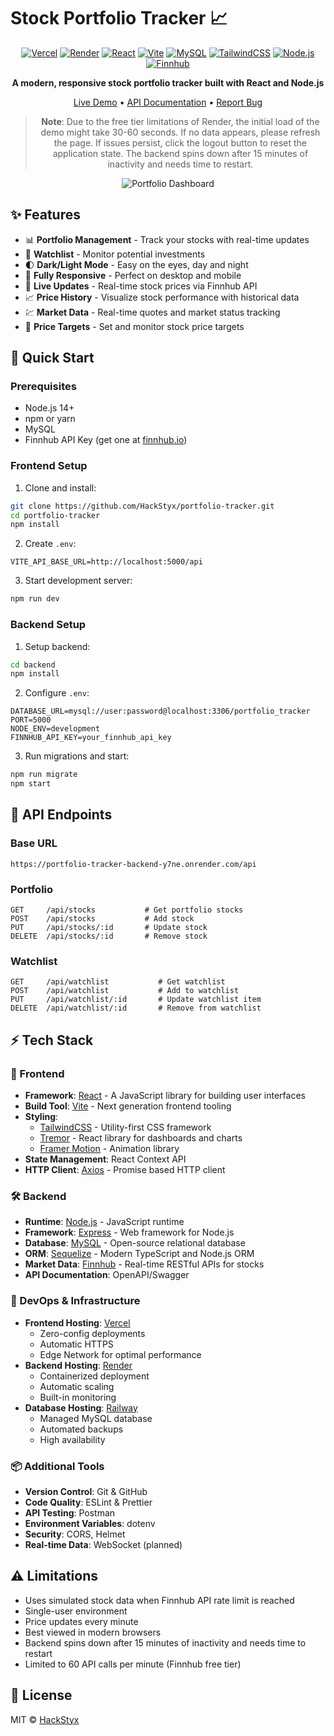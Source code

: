 # Stock Portfolio Tracker 📈

<div align="center">

[![Vercel](https://img.shields.io/badge/Vercel-000000?style=for-the-badge&logo=vercel&logoColor=white)](https://portfolio-tracker-hackstyx.vercel.app)
[![Render](https://img.shields.io/badge/Render-46E3B7?style=for-the-badge&logo=render&logoColor=white)](https://portfolio-tracker-backend-y7ne.onrender.com/api)
[![React](https://img.shields.io/badge/React-20232A?style=for-the-badge&logo=react&logoColor=61DAFB)](https://reactjs.org/)
[![Vite](https://img.shields.io/badge/Vite-646CFF?style=for-the-badge&logo=vite&logoColor=white)](https://vitejs.dev/)
[![MySQL](https://img.shields.io/badge/MySQL-4479A1?style=for-the-badge&logo=mysql&logoColor=white)](https://www.mysql.com/)
[![TailwindCSS](https://img.shields.io/badge/Tailwind_CSS-38B2AC?style=for-the-badge&logo=tailwind-css&logoColor=white)](https://tailwindcss.com/)
[![Node.js](https://img.shields.io/badge/Node.js-339933?style=for-the-badge&logo=nodedotjs&logoColor=white)](https://nodejs.org/)
[![Finnhub](https://img.shields.io/badge/Finnhub-1B1B1B?style=for-the-badge&logo=data:image/svg+xml;base64,PHN2ZyB4bWxucz0iaHR0cDovL3d3dy53My5vcmcvMjAwMC9zdmciIHdpZHRoPSIyNCIgaGVpZ2h0PSIyNCIgdmlld0JveD0iMCAwIDI0IDI0IiBmaWxsPSJub25lIiBzdHJva2U9IiNmZmZmZmYiIHN0cm9rZS13aWR0aD0iMiIgc3Ryb2tlLWxpbmVjYXA9InJvdW5kIiBzdHJva2UtbGluZWpvaW49InJvdW5kIj48cGF0aCBkPSJNMyA2aDJsMTUgMk0xNyA2djE0TTcgMTZoMTAiLz48L3N2Zz4=)](https://finnhub.io/)

<p align="center">
  <strong>A modern, responsive stock portfolio tracker built with React and Node.js</strong>
</p>

[Live Demo](https://portfolio-tracker-hackstyx.vercel.app) • [API Documentation](#-api-endpoints) • [Report Bug](https://github.com/HackStyx/portfolio-tracker/issues)

> **Note**: Due to the free tier limitations of Render, the initial load of the demo might take 30-60 seconds. If no data appears, please refresh the page. If issues persist, click the logout button to reset the application state. The backend spins down after 15 minutes of inactivity and needs time to restart.

![Portfolio Dashboard](https://github.com/user-attachments/assets/c18f253c-2ac2-4df9-8025-c91858b74237)

</div>

## ✨ Features

- 📊 **Portfolio Management** - Track your stocks with real-time updates
- 👀 **Watchlist** - Monitor potential investments
- 🌓 **Dark/Light Mode** - Easy on the eyes, day and night
- 📱 **Fully Responsive** - Perfect on desktop and mobile
- 🔄 **Live Updates** - Real-time stock prices via Finnhub API
- 📈 **Price History** - Visualize stock performance with historical data
- 💹 **Market Data** - Real-time quotes and market status tracking
- 🎯 **Price Targets** - Set and monitor stock price targets

## 🚀 Quick Start

### Prerequisites

- Node.js 14+
- npm or yarn
- MySQL
- Finnhub API Key (get one at [finnhub.io](https://finnhub.io/))

### Frontend Setup

1. Clone and install:
```bash
git clone https://github.com/HackStyx/portfolio-tracker.git
cd portfolio-tracker
npm install
```

2. Create `.env`:
```env
VITE_API_BASE_URL=http://localhost:5000/api
```

3. Start development server:
```bash
npm run dev
```

### Backend Setup

1. Setup backend:
```bash
cd backend
npm install
```

2. Configure `.env`:
```env
DATABASE_URL=mysql://user:password@localhost:3306/portfolio_tracker
PORT=5000
NODE_ENV=development
FINNHUB_API_KEY=your_finnhub_api_key
```

3. Run migrations and start:
```bash
npm run migrate
npm start
```

## 🔌 API Endpoints

### Base URL
```
https://portfolio-tracker-backend-y7ne.onrender.com/api
```

### Portfolio

```
GET     /api/stocks           # Get portfolio stocks
POST    /api/stocks           # Add stock
PUT     /api/stocks/:id       # Update stock
DELETE  /api/stocks/:id       # Remove stock
```

### Watchlist

```
GET     /api/watchlist           # Get watchlist
POST    /api/watchlist           # Add to watchlist
PUT     /api/watchlist/:id       # Update watchlist item
DELETE  /api/watchlist/:id       # Remove from watchlist
```

## ⚡️ Tech Stack

### 🎨 Frontend
- **Framework**: [React](https://reactjs.org/) - A JavaScript library for building user interfaces
- **Build Tool**: [Vite](https://vitejs.dev/) - Next generation frontend tooling
- **Styling**: 
  - [TailwindCSS](https://tailwindcss.com/) - Utility-first CSS framework
  - [Tremor](https://www.tremor.so/) - React library for dashboards and charts
  - [Framer Motion](https://www.framer.com/motion/) - Animation library
- **State Management**: React Context API
- **HTTP Client**: [Axios](https://axios-http.com/) - Promise based HTTP client

### 🛠 Backend
- **Runtime**: [Node.js](https://nodejs.org/) - JavaScript runtime
- **Framework**: [Express](https://expressjs.com/) - Web framework for Node.js
- **Database**: [MySQL](https://www.mysql.com/) - Open-source relational database
- **ORM**: [Sequelize](https://sequelize.org/) - Modern TypeScript and Node.js ORM
- **Market Data**: [Finnhub](https://finnhub.io/) - Real-time RESTful APIs for stocks
- **API Documentation**: OpenAPI/Swagger

### 🚀 DevOps & Infrastructure
- **Frontend Hosting**: [Vercel](https://vercel.com/)
  - Zero-config deployments
  - Automatic HTTPS
  - Edge Network for optimal performance
- **Backend Hosting**: [Render](https://render.com/)
  - Containerized deployment
  - Automatic scaling
  - Built-in monitoring
- **Database Hosting**: [Railway](https://railway.app/)
  - Managed MySQL database
  - Automated backups
  - High availability

### 📦 Additional Tools
- **Version Control**: Git & GitHub
- **Code Quality**: ESLint & Prettier
- **API Testing**: Postman
- **Environment Variables**: dotenv
- **Security**: CORS, Helmet
- **Real-time Data**: WebSocket (planned)

## ⚠️ Limitations

- Uses simulated stock data when Finnhub API rate limit is reached
- Single-user environment
- Price updates every minute
- Best viewed in modern browsers
- Backend spins down after 15 minutes of inactivity and needs time to restart
- Limited to 60 API calls per minute (Finnhub free tier)

## 📄 License

MIT © [HackStyx](LICENSE)
